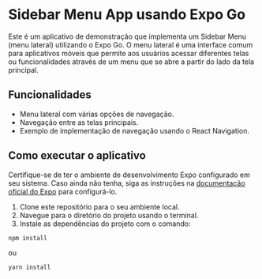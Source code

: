 # Sidebar Menu App usando Expo Go

Este é um aplicativo de demonstração que implementa um Sidebar Menu (menu lateral) utilizando o Expo Go. O menu lateral é uma interface comum para aplicativos móveis que permite aos usuários acessar diferentes telas ou funcionalidades através de um menu que se abre a partir do lado da tela principal.

## Funcionalidades

- Menu lateral com várias opções de navegação.
- Navegação entre as telas principais.
- Exemplo de implementação de navegação usando o React Navigation.

## Como executar o aplicativo

Certifique-se de ter o ambiente de desenvolvimento Expo configurado em seu sistema. Caso ainda não tenha, siga as instruções na [documentação oficial do Expo](https://docs.expo.dev/get-started/installation/) para configurá-lo.

1. Clone este repositório para o seu ambiente local.
2. Navegue para o diretório do projeto usando o terminal.
3. Instale as dependências do projeto com o comando:

```bash
npm install
```
ou
```bash
yarn install
```
